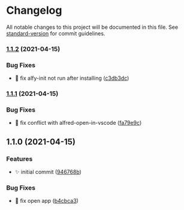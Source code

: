 # Changelog

All notable changes to this project will be documented in this file. See [standard-version](https://github.com/conventional-changelog/standard-version) for commit guidelines.

### [1.1.2](https://github.com/vivaxy/alfred-open-in-webstorm/compare/v1.1.1...v1.1.2) (2021-04-15)


### Bug Fixes

* :bug:  fix alfy-init not run after installing ([c3db3dc](https://github.com/vivaxy/alfred-open-in-webstorm/commit/c3db3dcde8480f5464cf3e97b403bbce54e79d3e))

### [1.1.1](https://github.com/vivaxy/alfred-open-in-webstorm/compare/v1.1.0...v1.1.1) (2021-04-15)


### Bug Fixes

* :bug:  fix conflict with alfred-open-in-vscode ([fa79e9c](https://github.com/vivaxy/alfred-open-in-webstorm/commit/fa79e9c33075e59798cb3dcfe2f47cea2ad859e0))

## 1.1.0 (2021-04-15)


### Features

* :sparkles:  initial commit ([946768b](https://github.com/vivaxy/alfred-open-in-webstorm/commit/946768b3ef078107b91162d0fa333a686a55a1d9))


### Bug Fixes

* :bug:  fix open app ([b4cbca3](https://github.com/vivaxy/alfred-open-in-webstorm/commit/b4cbca3855042a71a76178a31de1af82064dafd1))
